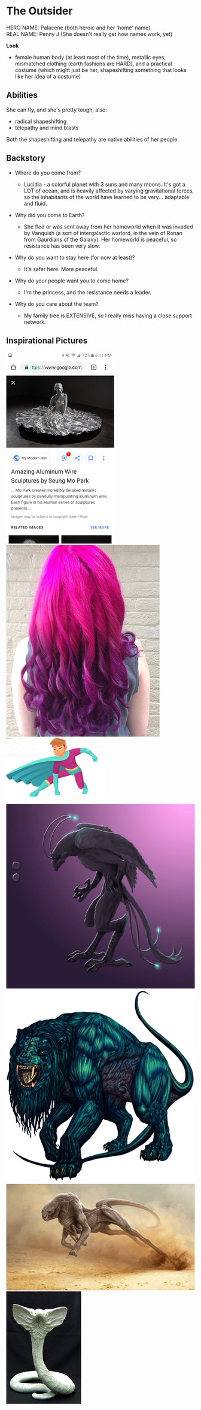 # The Outsider

HERO NAME: Palacene (both heroic and her 'home' name)  
REAL NAME: Penny J (She doesn't really get how names work, yet)

**Look**

* female human body (at least most of the time), metallic eyes, mismatched clothing (earth fashions are HARD), and a practical costume (which might just be her, shapeshifting something that looks like her idea of a costume)

## Abilities
She can fly, and she's pretty tough, also:  

* radical shapeshifting
* telepathy and mind blasts

Both the shapeshifting and telepathy are native abilities of her people.

## Backstory

* Where do you come from?
    * Lucidia - a colorful planet with 3 suns and many moons. It's got a LOT of ocean, and is heavily affected by varying gravitational forces, so the inhabitants of the world have learned to be very... adaptable and fluid.

* Why did you come to Earth?
    * She fled or was sent away from her homeworld when it was invaded by Vanquish (a sort of intergalactic warlord, in the vein of Ronan from Gaurdians of the Galaxy). Her homeworld is peaceful, so resistance has been very slow.

* Why do you want to stay here (for now at least)?
    * It's safer here. More peaceful.

* Why do your people want you to come home?
    * I'm the princess, and the resistance needs a leader.

* Why do you care about the team?
    * My family tree is EXTENSIVE, so I really miss having a close support network.

## Inspirational Pictures
![](img/palacene_form.png "original form")  
![](img/palacene_hair.png "hair")  
![](img/palacene_costume.png "costume")  
![](img/Palacene_flier.jpg "flying form")  
![](img/Palacene_lion.jpg "lion")  
![](img/Palacene_runner.jpg "runner")  
![](img/Palacene_snake.jpg "snake")  

